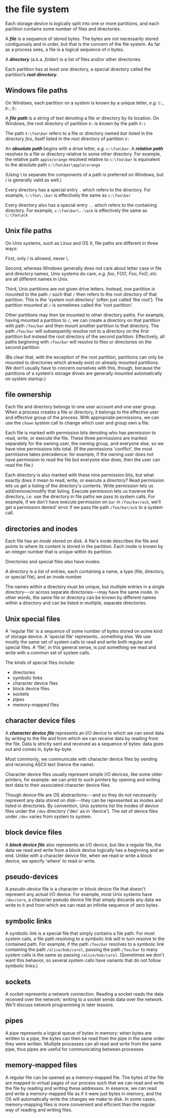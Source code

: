 # the file system

Each storage device is logically split into one or more partitions, and each partition contains some number of files and directories.

A ***file*** is a sequence of stored bytes. The bytes are not necessarily stored contiguously and in order, but that is the concern of the file system. As far as a process sees, a file is a logical sequence of *n* bytes.

A ***directory*** (a.k.a. *folder*) is a list of files and/or other directories.

Each partition has at least one directory, a special directory called the partition’s ***root directory***.

## Windows file paths

On Windows, each partition on a system is known by a unique letter, *e.g.* `C:`, `D:`, `E:`

A ***file path*** is a string of text denoting a file or directory by its location. On Windows, the root directory of partition `X:` is known by the path `X:\`

The path `X:\foo\bar` refers to a file or directory named *bar* listed in the directory *foo*, itself listed in the root directory of partition `X:`

An ***absolute path*** begins with a drive letter, *e.g.* `c:\foo\bar`. A ***relative path*** resolves to a file or directory relative to some other directory. For example, the relative path `apple/orange` resolved relative to `c:\foo\bar` is equivalent to the absolute path `c:\foo\bar\apple\orange` 

(Using \ to separate the components of a path is preferred on Windows, but / is generally valid as well.)

Every directory has a special entry `.` which refers to the directory. For example, `c:\foo\.\bar` is effectively the same as `c:\foo\bar`

Every directory also has a special entry `..` which refers to the containing directory. For example, `c:\foo\bar\..\ack` is effectively the same as `c:\foo\ack`

## Unix file paths

On Unix systems, such as Linux and OS X, file paths are different in three ways:

First, only / is allowed, never \\. 

Second, whereas Windows generally does not care about letter case in file and directory names, Unix systems do care, *e.g.* *foo*, *FOO*, *Foo*, *FoO*, *etc.* are all different names in Unix.

Third, Unix partitions are not given drive letters. Instead, one partition is mounted to the path `/` such that `/` then refers to the root directory of that partition. This is the 'system root directory' (often just called ‘the root’). The partition mounted at `/` is sometimes called the 'root partition’.

Other partitions may then be mounted to other directory paths. For example, having mounted a partition to `/`, we can create a directory on that partition with path `/foo/bar` and then mount another partition to that directory. The path `/foo/bar` will subsequently resolve not to a directory on the first partition but instead the root directory of the second partition. Effectively, all paths beginning with `/foo/bar` will resolve to files or directories on the second partition.

(Be clear that, with the exception of the root partition, partitions can only be mounted to directories which already exist on already mounted partitions. We don’t usually have to concern ourselves with this, though, because the partitions of a system’s storage drives are generally mounted automatically on system startup.)

## file ownership

Each file and directory belongs to one user account and one user group. When a process creates a file or directory, it belongs to the effective user and effective group of the process. With appropriate permissions, we can use the `chown` system call to change which user and group own a file.

Each file is marked with permission bits denoting who has permission to read, write, or execute the file. These three permissions are marked separately for the owning user, the owning group, and everyone else, so we have nine permissions bits total. (If the permissions 'conflict', the most permissive takes precedence: for example, if the owning user does not have permission to read the file but everyone else does, then the user can read the file.)

Each directory is also marked with these nine permission bits, but what exactly does it mean to read, write, or execute a directory? Read permission lets us get a listing of the directory's contents. Write permission lets us add/remove/modify that listing. Execute permission lets us traverse the directory, *i.e.* use the directory in file paths we pass to system calls. For example, if we don't have execute permission on `bar` in `/foo/bar/ack`, we'll get a permission denied' error if we pass file path `/foo/bar/ack` to a system call.

## directories and inodes

Each file has an *inode* stored on disk. A file's inode describes the file and points to where its content is stored in the partition. Each inode is known by an integer number that is unique within its partition.

Directories and special files also have inodes.

A directory is a list of entries, each containing a name, a type (file, directory, or special file), and an inode number.

The names within a directory must be unique, but multiple entries in a single directory---or across separate directories---may have the same inode. In other words, the same file or directory can be known by different names within a directory and can be listed in multiple, separate directories.

## Unix special files

A 'regular file' is a sequence of some number of bytes stored on some kind of storage device. A 'special file' represents...something else. We use mostly the same set of system calls to read and write both regular and special files. A 'file', in this general sense, is just something we read and write with a common set of system calls.

The kinds of special files include:

 - directories
 - symbolic links
 - character device files
 - block device files
 - sockets
 - pipes
 - memory-mapped files

## character device files

A ***character device file*** represents an I/O device to which we can send data by writing to the file and from which we can receive data by reading from the file. Data is strictly sent and received as a sequence of bytes: data goes out and comes in, byte-by-byte.

Most commonly, we communicate with character device files by sending and receiving ASCII text (hence the name).

Character device files usually represent simple I/O devices, like some older printers, for example: we can print to such printers by opening and writing text data to their associated character device files.

Though device file are OS abstractions---and so they do not necessarily represent any data stored on disk---they can be represented as inodes and listed in directories. By convention, Unix systems list the inodes of device files under the `/dev` directory ('dev' as in 'device'). The set of device files under `/dev` varies from system to system.

## block device files

A ***block device file*** also represents an I/O device, but like a regular file, the data we read and write from a block device logically has a beginning and an end. Unlike with a character deivce file, when we read or write a block device, we specify 'where' to read or write.

## pseudo-devices

A *pseudo-device* file is a character or block device file that doesn't represent any actual I/O device. For example, most Unix systems have `/dev/zero`, a character pseudo device file that simply discards any data we write to it and from which we can read an infinite sequence of zero bytes.

## symbolic links

A symbolic link is a special file that simply contains a file path. For most system calls, a file path resolving to a symbolic link will in turn resolve to the contained path. For example, if the path `/foo/bar` resolves to a symbolic link containing the path `/alice/bob/carol`, passing the path `/foo/bar` to many system calls is the same as passing `/alice/bob/carol`. (Sometimes we don't want this behavior, so several system calls have variants that do not follow symbolic links.)

## sockets

A socket represents a network connection. Reading a socket reads the data received over the network; writing to a socket sends data over the network. We'll discuss network programming in later lessons.

## pipes

A pipe represents a logical queue of bytes in memory: when bytes are written to a pipe, the bytes can then be read from the pipe in the same order they were written. Multiple processes can all read and write from the same pipe, thus pipes are useful for communicating between processes.

## memory-mapped files

A regular file can be opened as a memory-mapped file. The bytes of the file are mapped to virtual pages of our process such that we can read and write the file by reading and writing these addresses. In essence, we can read and write a memory-mapped file as if it were just bytes in memory, and the OS will automatically write the changes we make to disk. In some cases, memory-mapping files is more convenient and efficient than the regular way of reading and writing files.